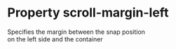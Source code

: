 # Property scroll-margin-left

Specifies the margin between the snap position  
on the left side and the container  
